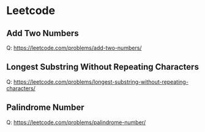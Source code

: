 # Leetcode

## Add Two Numbers

Q: https://leetcode.com/problems/add-two-numbers/

## Longest Substring Without Repeating Characters

Q: https://leetcode.com/problems/longest-substring-without-repeating-characters/

## Palindrome Number

Q: https://leetcode.com/problems/palindrome-number/
